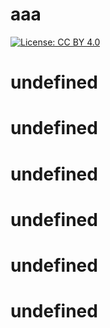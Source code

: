# aaa

  [![License: CC BY 4.0](https://img.shields.io/badge/License-CC_BY_4.0-lightgrey.svg)](https://creativecommons.org/licenses/by/4.0/)

  # undefined

  # undefined

  # undefined

  # undefined

  # undefined

  # undefined

